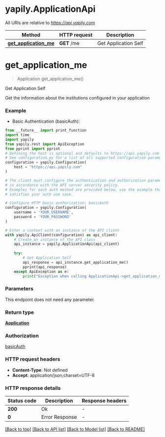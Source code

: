 # yapily.ApplicationApi

All URIs are relative to *https://api.yapily.com*

Method | HTTP request | Description
------------- | ------------- | -------------
[**get_application_me**](ApplicationApi.md#get_application_me) | **GET** /me | Get Application Self


# **get_application_me**
> Application get_application_me()

Get Application Self

Get the information about the institutions configured in your application

### Example

* Basic Authentication (basicAuth):
```python
from __future__ import print_function
import time
import yapily
from yapily.rest import ApiException
from pprint import pprint
# Defining the host is optional and defaults to https://api.yapily.com
# See configuration.py for a list of all supported configuration parameters.
configuration = yapily.Configuration(
    host = "https://api.yapily.com"
)

# The client must configure the authentication and authorization parameters
# in accordance with the API server security policy.
# Examples for each auth method are provided below, use the example that
# satisfies your auth use case.

# Configure HTTP basic authorization: basicAuth
configuration = yapily.Configuration(
    username = 'YOUR_USERNAME',
    password = 'YOUR_PASSWORD'
)

# Enter a context with an instance of the API client
with yapily.ApiClient(configuration) as api_client:
    # Create an instance of the API class
    api_instance = yapily.ApplicationApi(api_client)
    
    try:
        # Get Application Self
        api_response = api_instance.get_application_me()
        pprint(api_response)
    except ApiException as e:
        print("Exception when calling ApplicationApi->get_application_me: %s\n" % e)
```

### Parameters
This endpoint does not need any parameter.

### Return type

[**Application**](Application.md)

### Authorization

[basicAuth](../README.md#basicAuth)

### HTTP request headers

 - **Content-Type**: Not defined
 - **Accept**: application/json;charset=UTF-8

### HTTP response details
| Status code | Description | Response headers |
|-------------|-------------|------------------|
**200** | Ok |  -  |
**0** | Error Response |  -  |

[[Back to top]](#) [[Back to API list]](../README.md#documentation-for-api-endpoints) [[Back to Model list]](../README.md#documentation-for-models) [[Back to README]](../README.md)

